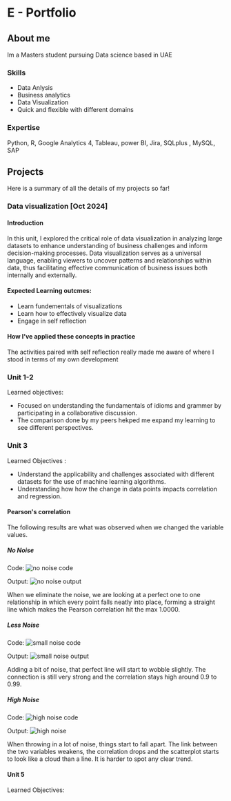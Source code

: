 # E - Portfolio
## About me 
Im a Masters student pursuing Data science based in UAE 


### Skills 
- Data Anlysis
- Business analytics
- Data Visualization
- Quick and flexible with different domains

### Expertise 
Python, R, Google Analytics 4, Tableau, power BI, Jira, SQLplus , MySQL, SAP 

## Projects 
Here is a summary of all the details of my projects so far!

### Data visualization [Oct 2024]
#### Introduction 
In this unit, I explored the critical role of data visualization in analyzing large datasets to enhance understanding of business challenges and inform decision-making processes. Data visualization serves as a universal language, enabling viewers to uncover patterns and relationships within data, thus facilitating effective communication of business issues both internally and externally.

#### Expected Learning outcmes: 
- Learn fundementals of visualizations
- Learn how to effectively visualize data
- Engage in self reflection

 #### How I’ve applied these concepts in practice

The activities paired with self reflection really made me aware of where I stood in terms of my own development 

### Unit 1-2 
Learned objectives:
- Focused on understanding the fundamentals of idioms and grammer by participating in a collaborative discussion. 
- The comparison done by my peers hekped me expand my learning to see different perspectives.

### Unit 3 
Learned Objectives : 
- Understand the applicability and challenges associated with different datasets for the use of machine learning algorithms.
- Understanding how how the change in data points impacts correlation and regression.

#### Pearson's correlation 
The following results are what was observed when we changed the variable values.

##### No Noise
Code:
![no noise code](https://github.com/user-attachments/assets/b80760e7-79c5-45b0-baa7-3f6d04250740)

Output:
![no noise output](https://github.com/user-attachments/assets/efff2288-cd23-4c7a-bf41-fb3380cad8fb)


When we eliminate the noise, we are looking at a perfect one to one relationship in which every point falls neatly into place, forming a straight line which makes the Pearson correlation hit the max 1.0000.

##### Less Noise 

Code:
![small noise code](https://github.com/user-attachments/assets/ddee93cf-1a1d-414d-9d9e-94e07b668ea9)

Output:
![small noise output](https://github.com/user-attachments/assets/14ed5904-e4eb-4887-8384-40c18241b420)

Adding a bit of noise, that perfect line will start to wobble slightly. The connection is still very strong and the correlation stays high around 0.9 to 0.99.

##### High Noise 

Code:
![high noise code](https://github.com/user-attachments/assets/0b6f7d43-5975-417b-bc00-36fb2dc65507)

Output:
![high noise](https://github.com/user-attachments/assets/81ca37ce-9bce-46fd-93df-3aea87e6c83a)

When throwing in a lot of noise, things start to fall apart. The link between the two variables weakens, the correlation drops and the scatterplot starts to look like a cloud than a line. It is harder to spot any clear trend.

#### Unit 5 
Learned Objectives: 
